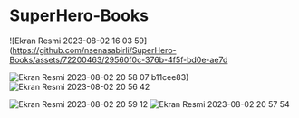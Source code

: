 # SuperHero-Books
![Ekran Resmi 2023-08-02 16 03 59](https://github.com/nsenasabirli/SuperHero-Books/assets/72200463/29560f0c-376b-4f5f-bd0e-ae7d

![Ekran Resmi 2023-08-02 20 58 07](https://github.com/nsenasabirli/SuperHero-Books/assets/72200463/728ebef1-d299-412a-8362-4e5f99c7e224)
b11cee83)
![Ekran Resmi 2023-08-02 20 56 42](https://github.com/nsenasabirli/SuperHero-Books/assets/72200463/bcb177d6-e99c-46ca-b821-2afe6a40736b)

![Ekran Resmi 2023-08-02 20 59 12](https://github.com/nsenasabirli/SuperHero-Books/assets/72200463/6d49b69f-4f32-408d-8152-a90e2e78b6e5)
![Ekran Resmi 2023-08-02 20 57 54](https://github.com/nsenasabirli/SuperHero-Books/assets/72200463/fd140399-8768-4b76-92d8-4cc5c459203d)

